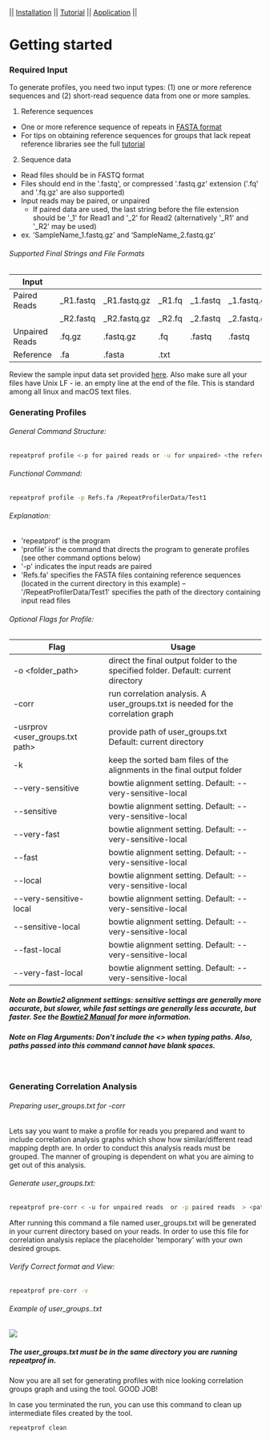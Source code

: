 || [Installation] || [Tutorial] || [Application] ||

# Getting started

### Required Input

To generate profiles, you need two input types: (1) one or more reference sequences and (2) short-read sequence data from one or more samples.

1. Reference sequences
  - One or more reference sequence of repeats in [FASTA format]
  - For tips on obtaining reference sequences for groups that lack repeat reference libraries see the full [tutorial]

2. Sequence data
  - Read files should be in FASTQ format
  - Files should end in the '.fastq', or compressed '.fastq.gz' extension ('.fq' and '.fq.gz' are also supported)
  - Input reads may be paired, or unpaired 
    - If paired data are used, the last string before the file extension should be '_1' for Read1 and '_2' for Read2 (alternatively '_R1' and '_R2' may be used)
  - ex. ‘SampleName_1.fastq.gz’ and ‘SampleName_2.fastq.gz’
  
###### Supported Final Strings and File Formats

|  Input |   |   |   |   |   |   |   |
|---|---|---|---|---|---|---|---|
| Paired Reads   | _R1.fastq | _R1.fastq.gz | _R1.fq | _1.fastq | _1.fastq.gz | _1.fq | _1.fq.gz |   
|                | _R2.fastq | _R2.fastq.gz | _R2.fq | _2.fastq | _2.fastq.gz | _2.fq | _2.fq.gz |   
| Unpaired Reads | .fq.gz    | .fastq.gz    | .fq    | .fastq   | .fastq      | .fq   | .fq.gz   |   
| Reference      | .fa       | .fasta       | .txt   |          |             |       |          |                

Review the sample input data set provided [here]. Also make sure all your files have Unix LF - ie. an empty line at the end of the file. This is standard among all linux and macOS text files.


### Generating Profiles

###### General Command Structure:
```sh
repeatprof profile <-p for paired reads or -u for unpaired> <the reference sequence path > <path of the folder containing reads> [optional flags]
```

###### Functional Command:
```sh
repeatprof profile -p Refs.fa /RepeatProfilerData/Test1
```

###### Explanation:
- 'repeatprof' is the program
- 'profile' is the command that directs the program to generate profiles (see other command options below)
- '-p' indicates the input reads are paired
- 'Refs.fa' specifies the FASTA files containing reference sequences (located in the current directory in this example)
– '/RepeatProfilerData/Test1' specifies the path of the directory containing input read files


###### Optional Flags for Profile:

| Flag| Usage |
|-------------------------------------|---|
| -o <folder_path>                    | direct the final output folder to the specified folder. Default: current directory |
| -corr                               | run correlation analysis. A user_groups.txt is needed for the correlation graph   |
| -usrprov <user_groups.txt path>   | provide path of user_groups.txt Default: current directory                          |
| -k                                  | keep the sorted bam files of the alignments in the final output folder             |
| --very-sensitive                    | bowtie alignment setting. Default: --very-sensitive-local                          |
| --sensitive                         | bowtie alignment setting. Default: --very-sensitive-local                          |
| --very-fast                         | bowtie alignment setting. Default: --very-sensitive-local                          |
| --fast                              | bowtie alignment setting. Default: --very-sensitive-local                          |
| --local                             | bowtie alignment setting. Default: --very-sensitive-local                          |
| --very-sensitive-local              | bowtie alignment setting. Default: --very-sensitive-local                          |
| --sensitive-local                   | bowtie alignment setting. Default: --very-sensitive-local                          |
| --fast-local                        | bowtie alignment setting. Default: --very-sensitive-local                          |
| --very-fast-local                   | bowtie alignment setting. Default: --very-sensitive-local                          |

##### Note on Bowtie2 alignment settings: sensitive settings are generally more accurate, but slower, while fast settings are generally less accurate, but faster. See the [Bowtie2 Manual] for more information.

##### Note on Flag Arguments: Don't include the <> when typing paths. Also, paths passed into this command cannot have blank spaces.

&nbsp;&nbsp;&nbsp;&nbsp;&nbsp;

### Generating Correlation Analysis
###### Preparing user_groups.txt for -corr
Lets say you want to make a profile for reads you prepared and want to include correlation analysis graphs which show how similar/different read mapping depth are. In order to conduct this analysis reads must be grouped. The manner of grouping is dependent on what you are aiming to get out of this analysis.

###### Generate user_groups.txt:

```sh
repeatprof pre-corr < -u for unpaired reads  or -p paired reads  > <path reads folder>
```

After running this command a file named user_groups.txt will be generated in your current directory based on your reads. In order to use this file for correlation analysis replace the placeholder 'temporary' with your own desired groups.  

###### Verify Correct format and View:

```sh
repeatprof pre-corr -v   
```

###### Example of user_groups..txt
![](https://github.com/johnssproul/RepeatProfiler/blob/gh-pages/pics/user_groups.png)

##### The user_groups.txt must be in the same directory you are running repeatprof in.

Now you are all set for generating profiles with nice looking correlation groups graph and using the tool. GOOD JOB!

In case you terminated the run, you can use this command to clean up intermediate files created by the tool.
```sh
repeatprof clean   
```

[//]: #
   [Installation]: <readme.md>
   [Tutorial]: <tutorial.md>
   [tutorial]: <tutorial.md>
   [Application]: <uses.md>
   [here]: <https://github.com/johnssproul/RepeatProfiler/releases/download/0.9/sample_input.zip>
   [FASTA format]: <https://en.wikipedia.org/wiki/FASTA_format>
   [Bowtie2 Manual]: <http://gensoft.pasteur.fr/docs/bowtie2/2.0.0/>
   
